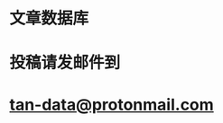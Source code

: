 # 文章数据库
# 投稿请发邮件到
# tan-data@protonmail.com

<!---
tanguandatabase/tanguandatabase is a ✨ special ✨ repository because its `README.md` (this file) appears on your GitHub profile.
You can click the Preview link to take a look at your changes.
--->
